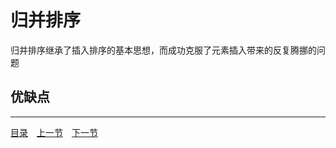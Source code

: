 # 归并排序

归并排序继承了插入排序的基本思想，而成功克服了元素插入带来的反复腾挪的问题

## 优缺点

<!--外部排序 稳定性-->

---
[目录](../index.md)　[上一节](01-A.md)　[下一节](01-C.md)